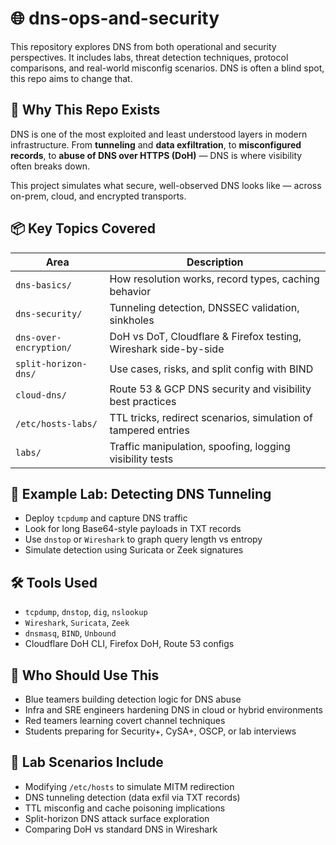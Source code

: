 # 🌐 dns-ops-and-security

This repository explores DNS from both operational and security perspectives. It includes labs, threat detection techniques, protocol comparisons, and real-world misconfig scenarios. DNS is often a blind spot, this repo aims to change that.

## 🧠 Why This Repo Exists

DNS is one of the most exploited and least understood layers in modern infrastructure. From **tunneling** and **data exfiltration**, to **misconfigured records**, to **abuse of DNS over HTTPS (DoH)** — DNS is where visibility often breaks down.

This project simulates what secure, well-observed DNS looks like — across on-prem, cloud, and encrypted transports.

## 📦 Key Topics Covered

| Area                   | Description |
|------------------------|-------------|
| `dns-basics/`          | How resolution works, record types, caching behavior |
| `dns-security/`        | Tunneling detection, DNSSEC validation, sinkholes |
| `dns-over-encryption/` | DoH vs DoT, Cloudflare & Firefox testing, Wireshark side-by-side |
| `split-horizon-dns/`   | Use cases, risks, and split config with BIND |
| `cloud-dns/`           | Route 53 & GCP DNS security and visibility best practices |
| `/etc/hosts-labs/`     | TTL tricks, redirect scenarios, simulation of tampered entries |
| `labs/`                | Traffic manipulation, spoofing, logging visibility tests |

## 🧪 Example Lab: Detecting DNS Tunneling

- Deploy `tcpdump` and capture DNS traffic
- Look for long Base64-style payloads in TXT records
- Use `dnstop` or `Wireshark` to graph query length vs entropy
- Simulate detection using Suricata or Zeek signatures

## 🛠 Tools Used

- `tcpdump`, `dnstop`, `dig`, `nslookup`
- `Wireshark`, `Suricata`, `Zeek`
- `dnsmasq`, `BIND`, `Unbound`
- Cloudflare DoH CLI, Firefox DoH, Route 53 configs

## 👥 Who Should Use This

- Blue teamers building detection logic for DNS abuse
- Infra and SRE engineers hardening DNS in cloud or hybrid environments
- Red teamers learning covert channel techniques
- Students preparing for Security+, CySA+, OSCP, or lab interviews

## 📘 Lab Scenarios Include

- Modifying `/etc/hosts` to simulate MITM redirection
- DNS tunneling detection (data exfil via TXT records)
- TTL misconfig and cache poisoning implications
- Split-horizon DNS attack surface exploration
- Comparing DoH vs standard DNS in Wireshark

